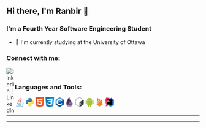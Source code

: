 ## Hi there, I'm Ranbir 👋

### I'm a Fourth Year Software Engineering Student

- 🔭 I'm currently studying at the University of Ottawa

### Connect with me:

<!-- [<img align="left" alt="codeSTACKr.com" width="22px" src="https://raw.githubusercontent.com/iconic/open-iconic/master/svg/globe.svg" />][website] -->
[<img align="left" alt="linkedin | LinkedIn" width="22px" src="https://cdn.jsdelivr.net/npm/simple-icons@v3/icons/linkedin.svg" />][linkedin]


<br />

### Languages and Tools:

<img align="left" alt="Java" width="26px" src="https://raw.githubusercontent.com/devicons/devicon/9f4f5cdb393299a81125eb5127929ea7bfe42889/icons/java/java-original.svg" />

<img align="left" alt="Python" width="26px" src="https://raw.githubusercontent.com/devicons/devicon/9f4f5cdb393299a81125eb5127929ea7bfe42889/icons/python/python-original.svg" />

<img align="left" alt="HTML5" width="26px" src="https://raw.githubusercontent.com/devicons/devicon/9f4f5cdb393299a81125eb5127929ea7bfe42889/icons/html5/html5-original.svg" />


<img align="left" alt="CSS3" width="26px" src="https://raw.githubusercontent.com/devicons/devicon/9f4f5cdb393299a81125eb5127929ea7bfe42889/icons/css3/css3-original.svg" />

<img align="left" alt="C" width="26px" src="https://raw.githubusercontent.com/devicons/devicon/9f4f5cdb393299a81125eb5127929ea7bfe42889/icons/c/c-original.svg" />

<img align="left" alt="Elixir" width="26px" src="https://raw.githubusercontent.com/devicons/devicon/9f4f5cdb393299a81125eb5127929ea7bfe42889/icons/elixir/elixir-original.svg" />

<img align="left" alt="Batch" width="26px" src="https://raw.githubusercontent.com/devicons/devicon/9f4f5cdb393299a81125eb5127929ea7bfe42889/icons/bash/bash-original.svg" />

<img align="left" alt="Android" width="26px" src="https://raw.githubusercontent.com/devicons/devicon/9f4f5cdb393299a81125eb5127929ea7bfe42889/icons/android/android-original.svg" />

<img align="left" alt="FireBase" width="26px" src="https://raw.githubusercontent.com/devicons/devicon/9f4f5cdb393299a81125eb5127929ea7bfe42889/icons/firebase/firebase-plain.svg" />

<img align="left" alt="IntelliJ" width="26px" src="https://raw.githubusercontent.com/devicons/devicon/9f4f5cdb393299a81125eb5127929ea7bfe42889/icons/intellij/intellij-original.svg" />

<br />
<br />



---
<!-- [![Anurag's GitHub stats](https://github-readme-stats.vercel.app/api?username=ranbir-brar&hide=stars,prs&count_private=true&show_icons=true&theme=outrun&include_all_commits=true&custom_title=My%20Github%20Statistics)](https://github.com/ranbir-brar/github-readme-stats) -->


---


[website]: www.google.com
[linkedin]: https://www.linkedin.com/in/ranbirbrar/
